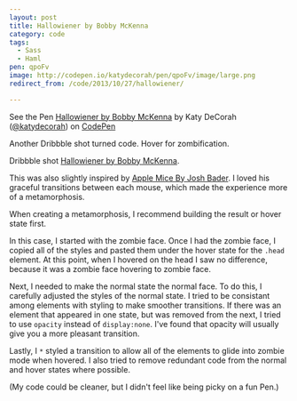 ```yaml
---
layout: post
title: Hallowiener by Bobby McKenna
category: code
tags:
  - Sass
  - Haml
pen: qpoFv
image: http://codepen.io/katydecorah/pen/qpoFv/image/large.png
redirect_from: /code/2013/10/27/hallowiener/

---
```



<p data-height="400" data-theme-id="97" data-slug-hash="qpoFv" data-user="katydecorah" data-default-tab="result" class='codepen'>See the Pen <a href='http://codepen.io/katydecorah/pen/qpoFv'>Hallowiener by Bobby McKenna</a> by Katy DeCorah (<a href='http://codepen.io/katydecorah'>@katydecorah</a>) on <a href='http://codepen.io'>CodePen</a></p>

Another Dribbble shot turned code. Hover for zombification.

Dribbble shot [Hallowiener by Bobby McKenna](http://dribbble.com/shots/1286749).

This was also slightly inspired by [Apple Mice By Josh Bader](http://codepen.io/joshbader/pen/fKjra). I loved his graceful transitions between each mouse, which made the experience more of a metamorphosis.

When creating a metamorphosis, I recommend building the result or hover state first.

In this case, I started with the zombie face. Once I had the zombie face, I copied all of the styles and pasted them under the hover state for the `.head` element. At this point, when I hovered on the head I saw no difference, because it was a zombie face hovering to zombie face.

Next, I needed to make the normal state the normal face. To do this, I carefully adjusted the styles of the normal state. I tried to be consistant among elements with styling to make smoother transitions. If there was an element that appeared in one state, but was removed from the next, I tried to use `opacity` instead of `display:none`. I've found that opacity will usually give you a more pleasant transition.

Lastly, I `*` styled a transition to allow all of the elements to glide into zombie mode when hovered. I also tried to remove redundant code from the normal and hover states where possible.

(My code could be cleaner, but I didn't feel like being picky on a fun Pen.)
